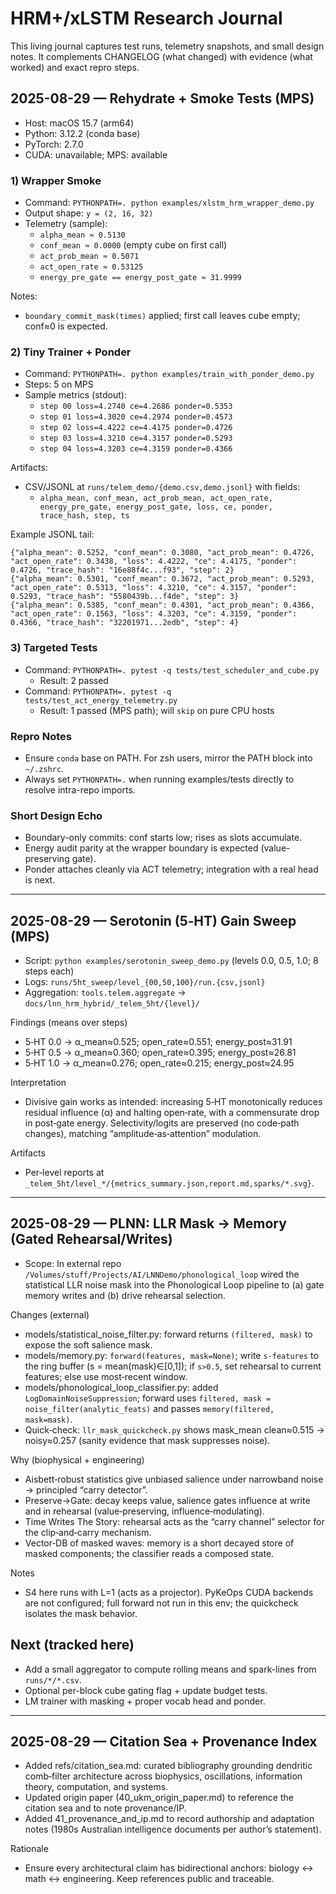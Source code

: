 # HRM+/xLSTM Research Journal

This living journal captures test runs, telemetry snapshots, and small design notes. It complements CHANGELOG (what changed) with evidence (what worked) and exact repro steps.

## 2025-08-29 — Rehydrate + Smoke Tests (MPS)

- Host: macOS 15.7 (arm64)
- Python: 3.12.2 (conda base)
- PyTorch: 2.7.0
- CUDA: unavailable; MPS: available

### 1) Wrapper Smoke
- Command: `PYTHONPATH=. python examples/xlstm_hrm_wrapper_demo.py`
- Output shape: `y = (2, 16, 32)`
- Telemetry (sample):
  - `alpha_mean ≈ 0.5130`
  - `conf_mean ≈ 0.0000` (empty cube on first call)
  - `act_prob_mean ≈ 0.5071`
  - `act_open_rate ≈ 0.53125`
  - `energy_pre_gate == energy_post_gate ≈ 31.9999`

Notes:
- `boundary_commit_mask(times)` applied; first call leaves cube empty; conf≈0 is expected.

### 2) Tiny Trainer + Ponder
- Command: `PYTHONPATH=. python examples/train_with_ponder_demo.py`
- Steps: 5 on MPS
- Sample metrics (stdout):
  - `step 00 loss=4.2740 ce=4.2686 ponder=0.5353`
  - `step 01 loss=4.3020 ce=4.2974 ponder=0.4573`
  - `step 02 loss=4.4222 ce=4.4175 ponder=0.4726`
  - `step 03 loss=4.3210 ce=4.3157 ponder=0.5293`
  - `step 04 loss=4.3203 ce=4.3159 ponder=0.4366`

Artifacts:
- CSV/JSONL at `runs/telem_demo/{demo.csv,demo.jsonl}` with fields:
  - `alpha_mean, conf_mean, act_prob_mean, act_open_rate, energy_pre_gate, energy_post_gate, loss, ce, ponder, trace_hash, step, ts`

Example JSONL tail:
```
{"alpha_mean": 0.5252, "conf_mean": 0.3080, "act_prob_mean": 0.4726, "act_open_rate": 0.3438, "loss": 4.4222, "ce": 4.4175, "ponder": 0.4726, "trace_hash": "16e88f4c...f93", "step": 2}
{"alpha_mean": 0.5301, "conf_mean": 0.3672, "act_prob_mean": 0.5293, "act_open_rate": 0.5313, "loss": 4.3210, "ce": 4.3157, "ponder": 0.5293, "trace_hash": "5580439b...f4de", "step": 3}
{"alpha_mean": 0.5385, "conf_mean": 0.4301, "act_prob_mean": 0.4366, "act_open_rate": 0.1563, "loss": 4.3203, "ce": 4.3159, "ponder": 0.4366, "trace_hash": "32201971...2edb", "step": 4}
```

### 3) Targeted Tests
- Command: `PYTHONPATH=. pytest -q tests/test_scheduler_and_cube.py`
  - Result: 2 passed
- Command: `PYTHONPATH=. pytest -q tests/test_act_energy_telemetry.py`
  - Result: 1 passed (MPS path); will `skip` on pure CPU hosts

### Repro Notes
- Ensure `conda` base on PATH. For zsh users, mirror the PATH block into `~/.zshrc`.
- Always set `PYTHONPATH=.` when running examples/tests directly to resolve intra-repo imports.

### Short Design Echo
- Boundary-only commits: conf starts low; rises as slots accumulate.
- Energy audit parity at the wrapper boundary is expected (value-preserving gate).
- Ponder attaches cleanly via ACT telemetry; integration with a real head is next.

---

## 2025-08-29 — Serotonin (5‑HT) Gain Sweep (MPS)

- Script: `python examples/serotonin_sweep_demo.py` (levels 0.0, 0.5, 1.0; 8 steps each)
- Logs: `runs/5ht_sweep/level_{00,50,100}/run.{csv,jsonl}`
- Aggregation: `tools.telem.aggregate` → `docs/lnn_hrm_hybrid/_telem_5ht/{level}/`

Findings (means over steps)
- 5‑HT 0.0 → α_mean≈0.525; open_rate≈0.551; energy_post≈31.91
- 5‑HT 0.5 → α_mean≈0.360; open_rate≈0.395; energy_post≈26.81
- 5‑HT 1.0 → α_mean≈0.276; open_rate≈0.215; energy_post≈24.95

Interpretation
- Divisive gain works as intended: increasing 5‑HT monotonically reduces residual influence (α) and halting open‑rate, with a commensurate drop in post‑gate energy. Selectivity/logits are preserved (no code‑path changes), matching “amplitude‑as‑attention” modulation.

Artifacts
- Per‑level reports at `_telem_5ht/level_*/{metrics_summary.json,report.md,sparks/*.svg}`.

---

## 2025-08-29 — PLNN: LLR Mask → Memory (Gated Rehearsal/Writes)

- Scope: In external repo `/Volumes/stuff/Projects/AI/LNNDemo/phonological_loop` wired the statistical LLR noise mask into the Phonological Loop pipeline to (a) gate memory writes and (b) drive rehearsal selection.

Changes (external)
- models/statistical_noise_filter.py: forward returns `(filtered, mask)` to expose the soft salience mask.
- models/memory.py: `forward(features, mask=None)`; write `s·features` to the ring buffer (s = mean(mask)∈[0,1]); if `s>0.5`, set rehearsal to current features; else use most‑recent window.
- models/phonological_loop_classifier.py: added `LogDomainNoiseSuppression`; forward uses `filtered, mask = noise_filter(analytic_feats)` and passes `memory(filtered, mask=mask)`.
- Quick‑check: `llr_mask_quickcheck.py` shows mask_mean clean≈0.515 → noisy≈0.257 (sanity evidence that mask suppresses noise).

Why (biophysical + engineering)
- Aisbett‑robust statistics give unbiased salience under narrowband noise → principled “carry detector”.
- Preserve→Gate: decay keeps value, salience gates influence at write and in rehearsal (value‑preserving, influence‑modulating).
- Time Writes The Story: rehearsal acts as the “carry channel” selector for the clip‑and‑carry mechanism.
- Vector‑DB of masked waves: memory is a short decayed store of masked components; the classifier reads a composed state.

Notes
- S4 here runs with L=1 (acts as a projector). PyKeOps CUDA backends are not configured; full forward not run in this env; the quickcheck isolates the mask behavior.

## Next (tracked here)
- Add a small aggregator to compute rolling means and spark-lines from `runs/*/*.csv`.
- Optional per-block cube gating flag + update budget tests.
- LM trainer with masking + proper vocab head and ponder.

---

## 2025-08-29 — Citation Sea + Provenance Index

- Added refs/citation_sea.md: curated bibliography grounding dendritic comb‑filter architecture across biophysics, oscillations, information theory, computation, and systems.
- Updated origin paper (40_ukm_origin_paper.md) to reference the citation sea and to note provenance/IP.
- Added 41_provenance_and_ip.md to record authorship and adaptation notes (1980s Australian intelligence documents per author’s statement).

Rationale
- Ensure every architectural claim has bidirectional anchors: biology ↔ math ↔ engineering. Keep references public and traceable.
